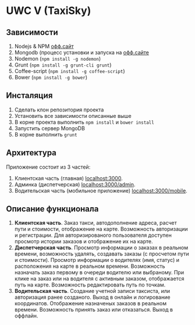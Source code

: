  UWC V (TaxiSky)
===============
Зависимости
-----------
1. Nodejs & NPM [офф.сайт](http://nodejs.org/)
2. Mongodb (процесс установки и запуска на [офф.сайте](http://www.mongodb.org/)
3. Nodemon (`npm install -g nodemon`)
4. Grunt (`npm install -g grunt-cli grunt`)
5. Coffee-script (`npm install -g coffee-script`)
6. Bower (`npm install -g bower`)

Инсталяция
----------
1. Сделать клон репозитория проекта
2. Установить все зависимости описанные выше
3. В корне проекта выполнить `npm install` и `bower install`
4. Запустить сервер MongoDB
5. В корне выполнить `grunt`

Архитектура
-----------
Приложение cостоит из 3 частей:

1. Клиентская часть (главная) [localhost:3000](http://localhost:3000).
2. Админка (диспетчерская) [localhost:3000/admin](http://localhost:3000/admin). 
3. Водительская часть (мобильное приложение) [localhost:3000/mobile](http://localhost:3000/mobile).

Описание функционала
--------------------
1. **Клиентская часть**. Заказ такси, автодополнение адреса, расчет пути и стоимости, отображение на карте. Возможность авторизации и регистрации. Для авторизированого пользователя доступен просмотр истории заказов и отображение их на карте.
2. **Диспетчерская часть**. Просмотр информации о заказах в реальном времени, возможность удалять, создавать заказы (с просчетом пути и стоимости). Просмотр информации о водителях (имя, статус) и расположения на карте в реальном времени. Возможность назначать заказ первому в очереди водителю или выбраному. При клике на заказ или на водителя с активным заказом, отображается путь на карте. Возможность редактировать путь по точкам.
3. **Водительская часть**. Создание учетной записи таксиста, или авторизация ранее созданого. Выход в онлайн и логирование координатов. Отображение назначеных заказов в реальном времени. Возможность принять заказ или отказаться. Выход в оффлайн.

